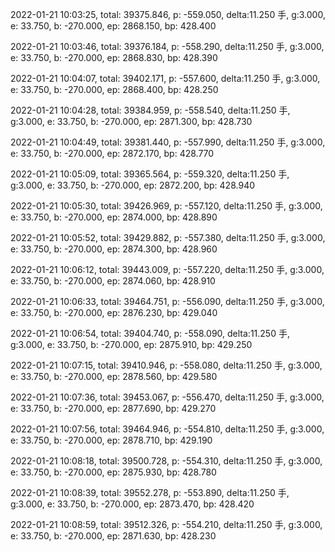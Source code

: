 2022-01-21 10:03:25, total: 39375.846, p: -559.050, delta:11.250 手, g:3.000, e: 33.750, b: -270.000, ep: 2868.150, bp: 428.400

2022-01-21 10:03:46, total: 39376.184, p: -558.290, delta:11.250 手, g:3.000, e: 33.750, b: -270.000, ep: 2868.830, bp: 428.390

2022-01-21 10:04:07, total: 39402.171, p: -557.600, delta:11.250 手, g:3.000, e: 33.750, b: -270.000, ep: 2868.400, bp: 428.250

2022-01-21 10:04:28, total: 39384.959, p: -558.540, delta:11.250 手, g:3.000, e: 33.750, b: -270.000, ep: 2871.300, bp: 428.730

2022-01-21 10:04:49, total: 39381.440, p: -557.990, delta:11.250 手, g:3.000, e: 33.750, b: -270.000, ep: 2872.170, bp: 428.770

2022-01-21 10:05:09, total: 39365.564, p: -559.320, delta:11.250 手, g:3.000, e: 33.750, b: -270.000, ep: 2872.200, bp: 428.940

2022-01-21 10:05:30, total: 39426.969, p: -557.120, delta:11.250 手, g:3.000, e: 33.750, b: -270.000, ep: 2874.000, bp: 428.890

2022-01-21 10:05:52, total: 39429.882, p: -557.380, delta:11.250 手, g:3.000, e: 33.750, b: -270.000, ep: 2874.300, bp: 428.960

2022-01-21 10:06:12, total: 39443.009, p: -557.220, delta:11.250 手, g:3.000, e: 33.750, b: -270.000, ep: 2874.060, bp: 428.910

2022-01-21 10:06:33, total: 39464.751, p: -556.090, delta:11.250 手, g:3.000, e: 33.750, b: -270.000, ep: 2876.230, bp: 429.040

2022-01-21 10:06:54, total: 39404.740, p: -558.090, delta:11.250 手, g:3.000, e: 33.750, b: -270.000, ep: 2875.910, bp: 429.250

2022-01-21 10:07:15, total: 39410.946, p: -558.080, delta:11.250 手, g:3.000, e: 33.750, b: -270.000, ep: 2878.560, bp: 429.580

2022-01-21 10:07:36, total: 39453.067, p: -556.470, delta:11.250 手, g:3.000, e: 33.750, b: -270.000, ep: 2877.690, bp: 429.270

2022-01-21 10:07:56, total: 39464.946, p: -554.810, delta:11.250 手, g:3.000, e: 33.750, b: -270.000, ep: 2878.710, bp: 429.190

2022-01-21 10:08:18, total: 39500.728, p: -554.310, delta:11.250 手, g:3.000, e: 33.750, b: -270.000, ep: 2875.930, bp: 428.780

2022-01-21 10:08:39, total: 39552.278, p: -553.890, delta:11.250 手, g:3.000, e: 33.750, b: -270.000, ep: 2873.470, bp: 428.420

2022-01-21 10:08:59, total: 39512.326, p: -554.210, delta:11.250 手, g:3.000, e: 33.750, b: -270.000, ep: 2871.630, bp: 428.230